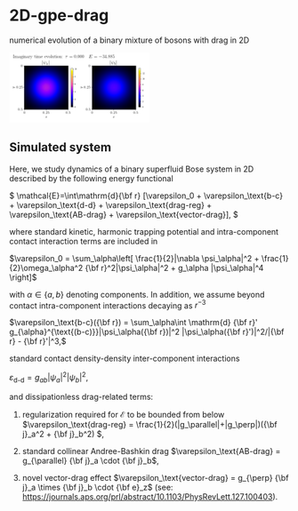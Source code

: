 # 2D-gpe-drag
numerical evolution of a binary mixture of bosons with drag in 2D 

<img src="/tmp/imag_time_evolution.gif" width="50%" height="50%"/>

## Simulated system

Here, we study dynamics of a binary superfluid Bose system in 2D described by the following energy functional

$ \mathcal{E}=\int\mathrm{d}{\bf r} [\varepsilon_0 +  \varepsilon_\text{b-c} + \varepsilon_\text{d-d} + \varepsilon_\text{drag-reg} + \varepsilon_\text{AB-drag} + \varepsilon_\text{vector-drag}], $

where standard kinetic, harmonic trapping potential and intra-component contact interaction terms are included in 

$\varepsilon_0 =  \sum_\alpha\left[ \frac{1}{2}|\nabla \psi_\alpha|^2 + \frac{1}{2}\omega_\alpha^2 {\bf r}^2|\psi_\alpha|^2 + g_\alpha |\psi_\alpha|^4 \right]$

with $\alpha\in\{a, b\}$ denoting components. In addition, we assume beyond contact intra-component interactions decaying as $r^{-3}$

$\varepsilon_\text{b-c}({\bf r}) = \sum_\alpha\int \mathrm{d} {\bf r}' g_{\alpha}^{\text{(b-c)}}|\psi_\alpha({\bf r})|^2 |\psi_\alpha({\bf r}')|^2/|{\bf r} - {\bf r}'|^3,$

standard contact density-density inter-component interactions

$\varepsilon_\text{d-d} = g_{ab}|\psi_a|^2 |\psi_b|^2,$

and dissipationless drag-related terms:

1. regularization required for $\mathcal{E}$ to be bounded from below
  $\varepsilon_\text{drag-reg} = \frac{1}{2}(|g_\parallel|+|g_\perp|)({\bf j}_a^2 + {\bf j}_b^2) $,

2. standard collinear Andree-Bashkin drag $\varepsilon_\text{AB-drag} = g_{\parallel} {\bf j}_a \cdot {\bf j}_b$, 

3. novel vector-drag effect $\varepsilon_\text{vector-drag} = g_{\perp} {\bf j}_a \times {\bf j}_b \cdot {\bf e}_z$  (see: https://journals.aps.org/prl/abstract/10.1103/PhysRevLett.127.100403). 


